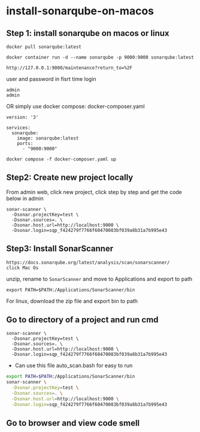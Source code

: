 # install-sonarqube-on-macos
## Step 1: install sonarqube on macos or linux

```
docker pull sonarqube:latest
```

```
docker container run -d --name sonarqube -p 9000:9000 sonarqube:latest
```

```
http://127.0.0.1:9000/maintenance?return_to=%2F
```

user and password in fisrt time login
```
admin
admin
```


OR simply use docker compose: docker-composer.yaml
```
version: '3'

services:
  sonarqube:
    image: sonarqube:latest
    ports:
      - "9000:9000"

```
```
docker compose -f docker-composer.yaml up
```

## Step2: Create new project locally
From admin web, click new project, click step by step and get the code below in admin
```
sonar-scanner \
  -Dsonar.projectKey=test \
  -Dsonar.sources=. \
  -Dsonar.host.url=http://localhost:9000 \
  -Dsonar.login=sqp_f424279f7766f60470083bf039a8b31a7b995e43
```


## Step3: Install SonarScanner
```
https://docs.sonarqube.org/latest/analysis/scan/sonarscanner/
click Mac Os
```

unzip, rename to `SonarScanner` and move to Applications and export to path
```
export PATH=$PATH:/Applications/SonarScanner/bin
```

For linux, download the zip file and export bin to path

## Go to directory of a project and run cmd
```
sonar-scanner \
  -Dsonar.projectKey=test \
  -Dsonar.sources=. \
  -Dsonar.host.url=http://localhost:9000 \
  -Dsonar.login=sqp_f424279f7766f60470083bf039a8b31a7b995e43
```

* Can use this file auto_scan.bash for easy to run
```bash
export PATH=$PATH:/Applications/SonarScanner/bin
sonar-scanner \
  -Dsonar.projectKey=test \
  -Dsonar.sources=. \
  -Dsonar.host.url=http://localhost:9000 \
  -Dsonar.login=sqp_f424279f7766f60470083bf039a8b31a7b995e43

```
## Go to browser and view code smell
